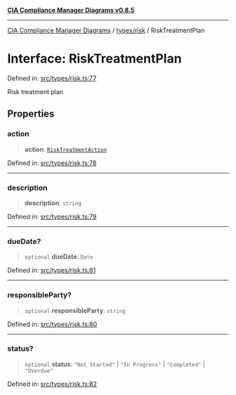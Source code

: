 [**CIA Compliance Manager Diagrams v0.8.5**](../../../README.md)

***

[CIA Compliance Manager Diagrams](../../../modules.md) / [types/risk](../README.md) / RiskTreatmentPlan

# Interface: RiskTreatmentPlan

Defined in: [src/types/risk.ts:77](https://github.com/Hack23/cia-compliance-manager/blob/3ae0301247f765ba03c8c0fe645db4718bb8af76/src/types/risk.ts#L77)

Risk treatment plan

## Properties

### action

> **action**: [`RiskTreatmentAction`](../type-aliases/RiskTreatmentAction.md)

Defined in: [src/types/risk.ts:78](https://github.com/Hack23/cia-compliance-manager/blob/3ae0301247f765ba03c8c0fe645db4718bb8af76/src/types/risk.ts#L78)

***

### description

> **description**: `string`

Defined in: [src/types/risk.ts:79](https://github.com/Hack23/cia-compliance-manager/blob/3ae0301247f765ba03c8c0fe645db4718bb8af76/src/types/risk.ts#L79)

***

### dueDate?

> `optional` **dueDate**: `Date`

Defined in: [src/types/risk.ts:81](https://github.com/Hack23/cia-compliance-manager/blob/3ae0301247f765ba03c8c0fe645db4718bb8af76/src/types/risk.ts#L81)

***

### responsibleParty?

> `optional` **responsibleParty**: `string`

Defined in: [src/types/risk.ts:80](https://github.com/Hack23/cia-compliance-manager/blob/3ae0301247f765ba03c8c0fe645db4718bb8af76/src/types/risk.ts#L80)

***

### status?

> `optional` **status**: `"Not Started"` \| `"In Progress"` \| `"Completed"` \| `"Overdue"`

Defined in: [src/types/risk.ts:82](https://github.com/Hack23/cia-compliance-manager/blob/3ae0301247f765ba03c8c0fe645db4718bb8af76/src/types/risk.ts#L82)
